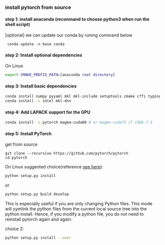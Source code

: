 ### install pytorch from source

#### step 1: install anaconda (reconmand to choose python3 when run the shell script)
[optional] we can update our conda by runing command below
```
 conda update -n base conda
```

#### step 2: Install optional dependencies

On Linux
```bash
export CMAKE_PREFIX_PATH=[anaconda root directory]
```

#### step 3: Install basic dependencies
```bash
conda install numpy pyyaml mkl mkl-include setuptools cmake cffi typing
conda install -c intel mkl-dnn
```
#### step 4: Add LAPACK support for the GPU
```bash 
conda install -c pytorch magma-cuda80 # or magma-cuda75 if CUDA 7.5
```

#### step 5: Install PyTorch
get from source 
```
git clone --recursive https://github.com/pytorch/pytorch
cd pytorch 
```

On Linux
suggested choice(reference [see here](https://github.com/pytorch/pytorch/blob/master/CONTRIBUTING.md)):

```bash 
python setup.py install
```
or 
```bash
python setup.py build develop
```
This is especially useful if you are only changing Python files.
This mode will symlink the python files from the current local source tree into the python install.
Hence, if you modify a python file, you do not need to reinstall pytorch again and again.

choice 2: 

```bash
python setup.py install --user
```
